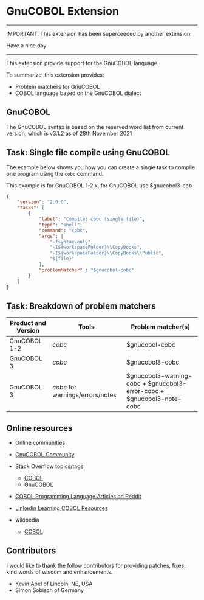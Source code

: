 # GnuCOBOL Extension

--------------------------------------------------------------------------

IMPORTANT: This extension has been superceeded by another extension.

Have a nice day

--------------------------------------------------------------------------


This extension provide support for the GnuCOBOL language.

To summarize, this extension provides:

- Problem matchers for GnuCOBOL
- COBOL language based on the GnuCOBOL dialect

## GnuCOBOL

The GnuCOBOL syntax is based on the reserved word list from current version, which is v3.1.2 as of 28th November 2021

## Task: Single file compile using GnuCOBOL

The example below shows you how you can create a single task to compile one program using the `cobc` command.

This example is for GnuCOBOL 1-2.x, for GnuCOBOL use $gnucobol3-cob

```json
{
    "version": "2.0.0",
    "tasks": [
        {
            "label": "Compile: cobc (single file)",
            "type": "shell",
            "command": "cobc",
            "args": [
                "-fsyntax-only",
                "-I${workspaceFolder}\\CopyBooks",
                "-I${workspaceFolder}\\CopyBooks\\Public",
                "${file}"
            ],
            "problemMatcher" : "$gnucobol-cobc"
        }
    ]
}
```

## Task: Breakdown of problem matchers

| Product and Version                           | Tools                                                            | Problem matcher(s)                                                     |
|-----------------------------------------------|------------------------------------------------------------------|------------------------------------------------------------------------|
| GnuCOBOL 1-2                                  | *cobc*                                                           | $gnucobol-cobc                                                         |
| GnuCOBOL 3                                    | *cobc*                                                           | $gnucobol3-cobc                                                        |
| GnuCOBOL 3                                    | *cobc* for warnings/errors/notes                                 | $gnucobol3-warning-cobc + $gnucobol3-error-cobc + $gnucobol3-note-cobc |

## Online resources

- Online communities

- [GnuCOBOL Community](https://sourceforge.net/p/gnucobol/discussion/)

- Stack Overflow topics/tags:
  - [COBOL](https://stackoverflow.com/questions/tagged/cobol)
  - [GnuCOBOL](https://stackoverflow.com/questions/tagged/gnucobol)
- [COBOL Programming Language Articles on Reddit](https://www.reddit.com/r/cobol/)
- [Linkedin Learning COBOL Resources](https://www.linkedin.com/learning/topics/cobol)

- wikipedia
  - [COBOL](https://en.wikipedia.org/wiki/COBOL)

## Contributors

I would like to thank the follow contributors for providing patches, fixes, kind words of wisdom and enhancements.

- Kevin Abel of Lincoln, NE, USA
- Simon Sobisch of Germany
